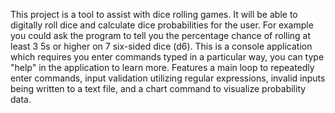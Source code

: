 This project is a tool to assist with dice rolling games. It will be able to digitally roll dice and calculate dice probabilities for the user. 
For example you could ask the program to tell you the percentage chance of rolling at least 3 5s or higher on 7 six-sided dice (d6). 
This is a console application which requires you enter commands typed in a particular way, you can type "help" in the application to learn more.
Features a main loop to repeatedly enter commands, input validation utilizing regular expressions, invalid inputs being written to a text file, and a chart command to visualize probability data.
